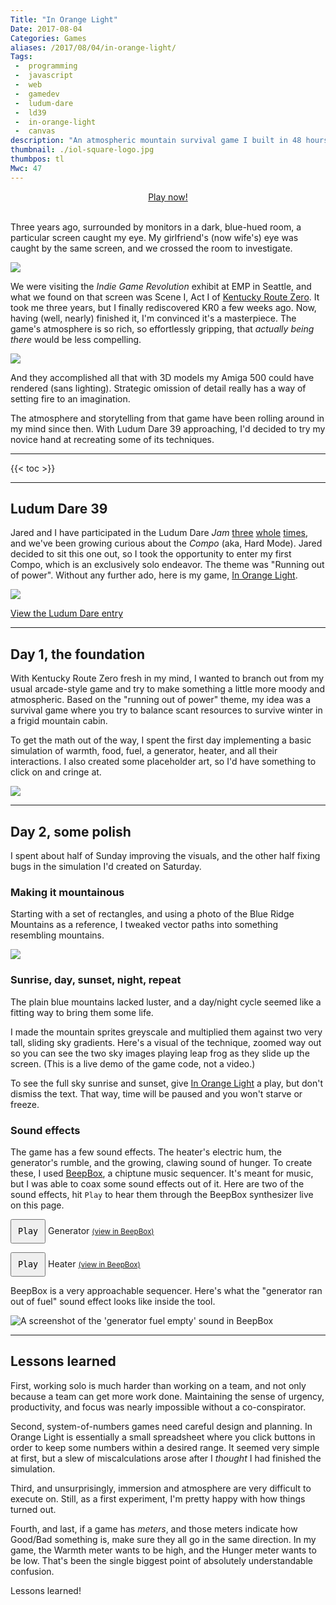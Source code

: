 ```yaml
---
Title: "In Orange Light"
Date: 2017-08-04
Categories: Games
aliases: /2017/08/04/in-orange-light/
Tags:
 -  programming
 -  javascript
 -  web
 -  gamedev
 -  ludum-dare
 -  ld39
 -  in-orange-light
 -  canvas
description: "An atmospheric mountain survival game I built in 48 hours for Ludum Dare 39."
thumbnail: ./iol-square-logo.jpg
thumbpos: tl
Mwc: 47
---
```


<center>
<a class="pbp-btn" href="http://scripta.co/in-orange-light/">Play now!</a>
</center>
<br>

Three years ago, surrounded by monitors in a dark, blue-hued room, a particular screen caught my eye. My girlfriend's (now wife's) eye was caught by the same screen, and we crossed the room to investigate.

<img src="kr0-emp.jpg">

We were visiting the _Indie Game Revolution_ exhibit at EMP in Seattle, and what we found on that screen was Scene I, Act I of [Kentucky Route Zero][kr0]. It took me three years, but I finally rediscovered KR0 a few weeks ago. Now, having (well, nearly) finished it, I'm convinced it's a masterpiece. The game's atmosphere is so rich, so effortlessly gripping, that _actually being there_ would be less compelling.

<img src="kr0.jpg">

And they accomplished all that with 3D models my Amiga 500 could have rendered (sans lighting). Strategic omission of detail really has a way of setting fire to an imagination.

The atmosphere and storytelling from that game have been rolling around in my mind since then. With Ludum Dare 39 approaching, I'd decided to try my novice hand at recreating some of its techniques.

---

{{< toc >}}

---

## Ludum Dare 39

Jared and I have participated in the Ludum Dare _Jam_ [three][ld35] [whole][ld37] [times][ld38], and we've been growing curious about the _Compo_ (aka, Hard Mode). Jared decided to sit this one out, so I took the opportunity to enter my first Compo, which is an exclusively solo endeavor. The theme was "Running out of power". Without any further ado, here is my game, [In Orange Light][iol].

<img src="in-orange-light-scenery.jpg">

[View the Ludum Dare entry][ldiol]

---

## Day 1, the foundation

With Kentucky Route Zero fresh in my mind, I wanted to branch out from my usual arcade-style game and try to make something a little more moody and atmospheric. Based on the "running out of power" theme, my idea was a survival game where you try to balance scant resources to survive winter in a frigid mountain cabin.

To get the math out of the way, I spent the first day implementing a basic simulation of warmth, food, fuel, a generator, heater, and all their interactions. I also created some placeholder art, so I'd have something to click on and cringe at.

<img src="placeholder-art.png">

---

## Day 2, some polish

I spent about half of Sunday improving the visuals, and the other half fixing bugs in the simulation I'd created on Saturday.

### Making it mountainous

Starting with a set of rectangles, and using a photo of the Blue Ridge Mountains as a reference, I tweaked vector paths into something resembling mountains.

<img src="making-mountains.gif">

### Sunrise, day, sunset, night, repeat

The plain blue mountains lacked luster, and a day/night cycle seemed like a fitting way to bring them some life.

<style type="text/css" rel="stylesheet">
##iol-sky-demo > canvas {
    margin: 0 auto;
}
</style>

I made the mountain sprites greyscale and multiplied them against two very tall, sliding sky gradients. Here's a visual of the technique, zoomed way out so you can see the two sky images playing leap frog as they slide up the screen. (This is a live demo of the game code, not a video.)

<figure id="iol-sky-demo"></figure>

To see the full sky sunrise and sunset, give [In Orange Light][iol] a play, but don't dismiss the text. That way, time will be paused and you won't starve or freeze.

### Sound effects

The game has a few sound effects. The heater's electric hum, the generator's rumble, and the growing, clawing sound of hunger. To create these, I used [BeepBox][bbox], a chiptune music sequencer. It's meant for music, but I was able to coax some sound effects out of it. Here are two of the sound effects, hit `Play` to hear them through the BeepBox synthesizer live on this page.

<div id="sfx" class="beside">
    <p>
        <button id="generator">Play</button> Generator  <small><a href="http://beepbox.co/#5s7k0l00e00t7m1a7g00j0i1r1w81445111f30222000d11000101c00023000h40000000v20214050o3000b8p1xkNVAWE6CCIdttddsB1xkn3qmrx-GabxL0">(view in BeepBox)</a></small>
    </p>
    <p>
        <button id="heater">Play</button> Heater  <small><a href="http://beepbox.co/#5s7k0l00e00t7m1a7g00j0i1r1w81445111f30222000d11000101c00023000h40000000v20214050o3000bgp1xkNVAWE6CCIdttddsB1xkn3qmrx-GabxL0">(view in BeepBox)</a></small>
    </p>
</div>

BeepBox is a very approachable sequencer. Here's what the "generator ran out of fuel" sound effect looks like inside the tool.

<img src="generator-off.png" alt="A screenshot of the 'generator fuel empty' sound in BeepBox">

<style>
    #sfx button {
        padding: 10px;
        text-align: center;
        font-family: monospace;
    }
</style>

<script src="beepbox_synth.js"></script>
<script>
    var generator = new beepbox.Synth("5s7k0l00e00t7m1a7g00j0i1r1w81445111f30222000d11000101c00023000h40000000v20214050o3000b8p1xkNVAWE6CCIdttddsB1xkn3qmrx-GabxL0");
    var heater = new beepbox.Synth("5s7k0l00e00t7m1a7g00j0i1r1w81445111f30222000d11000101c00023000h40000000v20214050o3000bgp1xkNVAWE6CCIdttddsB1xkn3qmrx-GabxL0");

    var genEl = document.querySelector('#generator');
    var heatEl = document.querySelector('#heater');

    genEl.addEventListener('click', function () {
        if (generator.playing) {
            genEl.classList.remove('on');
            genEl.textContent = 'Play ';
            generator.pause();
        }
        else {
            genEl.classList.add('on');
            genEl.textContent = 'Pause';
            generator.play();
        }
    });
    heatEl.addEventListener('click', function () {
        if (heater.playing) {
            heatEl.classList.remove('on');
            heatEl.textContent = 'Play ';
            heater.pause();
        }
        else {
            heatEl.classList.add('on');
            heatEl.textContent = 'Pause';
            heater.play();
        }
    });
</script>

---

## Lessons learned

First, working solo is much harder than working on a team, and not only because a team can get more work done. Maintaining the sense of urgency, productivity, and focus was nearly impossible without a co-conspirator.

Second, system-of-numbers games need careful design and planning. In Orange Light is essentially a small spreadsheet where you click buttons in order to keep some numbers within a desired range. It seemed very simple at first, but a slew of miscalculations arose after I _thought_ I had finished the simulation.

Third, and unsurprisingly, immersion and atmosphere are very difficult to execute on. Still, as a first experiment, I'm pretty happy with how things turned out.

Fourth, and last, if a game has _meters_, and those meters indicate how Good/Bad something is, make sure they all go in the same direction. In my game, the Warmth meter wants to be high, and the Hunger meter wants to be low. That's been the single biggest point of absolutely understandable confusion.

Lessons learned!

<!-- IOL sky demo -->
<script src="https://cdnjs.cloudflare.com/ajax/libs/lodash.js/4.17.4/lodash.min.js"></script>
<script src="https://cdnjs.cloudflare.com/ajax/libs/phaser-ce/2.8.2/phaser.min.js"></script>
<script src="https://cdnjs.cloudflare.com/ajax/libs/es6-promise/4.1.1/es6-promise.min.js"></script>
<script src="https://cdnjs.cloudflare.com/ajax/libs/fetch/2.0.3/fetch.min.js"></script>
<script src="lib/phaser-state-transition-plugin.min.js"></script>
<script src="js/config.js"></script>
<script src="js/sim.js"></script>
<script src="js/states/boot.js"></script>
<script src="js/states/preload.js"></script>
<script src="js/states/menu.js"></script>
<script src="js/states/play.js"></script>
<script src="js/game.js"></script>
<script src="js/main.js"></script>
<!-- /IOL sky demo -->

<img hidden src="images/big/loading-bar.png">
<img hidden src="images/sky.png">
<img hidden src="images/mountain.png">
<img hidden src="images/mountain1.png">
<img hidden src="images/mountain2.png">
<img hidden src="images/mountain3.png">
<img hidden src="images/mountain4.png">
<img hidden src="iol-square-logo.jpg">

[kr0]: http://kentuckyroutezero.com/
[iol]: http://scripta.co/in-orange-light/
[ldiol]: https://ldjam.com/events/ludum-dare/39/in-orange-light
[jared]: https://twitter.com/caramelcode
[ld35]: http://ludumdare.com/compo/ludum-dare-35/?action=preview&uid=91554
[ld37]: http://ludumdare.com/compo/ludum-dare-37/?action=preview&uid=91554
[ld38]: https://ldjam.com/events/ludum-dare/38/pity-about-earth
[bbox]: http://beepbox.co
